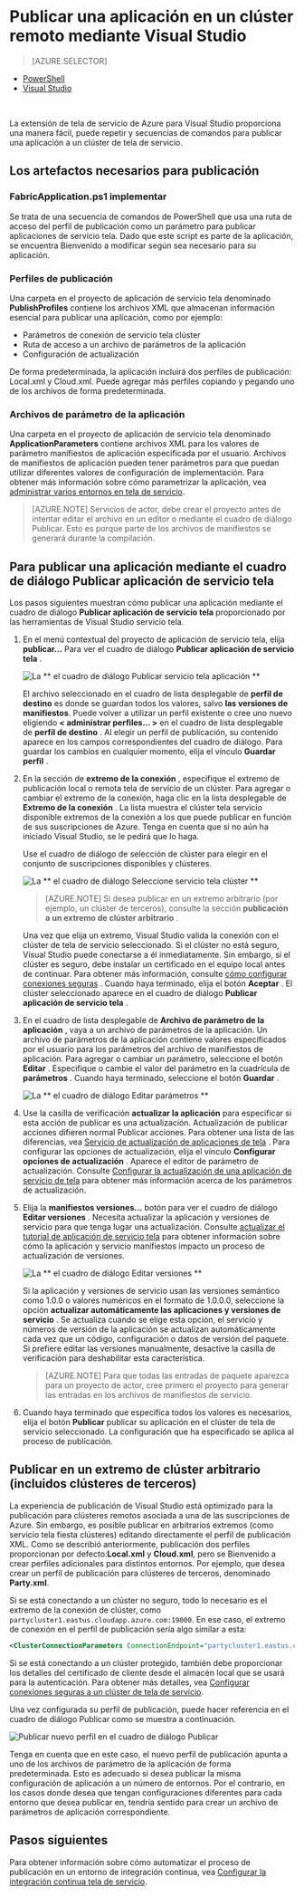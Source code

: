 <properties
    pageTitle="Publicar una aplicación en un clúster remoto con Visual Studio | Microsoft Azure"
    description="Obtenga información sobre cómo publicar una aplicación en un clúster de tela de servicio remota mediante Visual Studio."
    services="service-fabric"
    documentationCenter="na"
    authors="cawams"
    manager="timlt"
    editor="" />

<tags
    ms.service="multiple"
    ms.devlang="dotnet"
    ms.topic="article"
    ms.tgt_pltfrm="na"
    ms.workload="multiple"
    ms.date="07/29/2016"
    ms.author="cawa" />

# <a name="publish-an-application-to-a-remote-cluster-by-using-visual-studio"></a>Publicar una aplicación en un clúster remoto mediante Visual Studio

> [AZURE.SELECTOR]
- [PowerShell](service-fabric-deploy-remove-applications.md)
- [Visual Studio](service-fabric-publish-app-remote-cluster.md)

<br/>

La extensión de tela de servicio de Azure para Visual Studio proporciona una manera fácil, puede repetir y secuencias de comandos para publicar una aplicación a un clúster de tela de servicio.

## <a name="the-artifacts-required-for-publishing"></a>Los artefactos necesarios para publicación

### <a name="deploy-fabricapplicationps1"></a>FabricApplication.ps1 implementar

Se trata de una secuencia de comandos de PowerShell que usa una ruta de acceso del perfil de publicación como un parámetro para publicar aplicaciones de servicio tela. Dado que este script es parte de la aplicación, se encuentra Bienvenido a modificar según sea necesario para su aplicación.

### <a name="publish-profiles"></a>Perfiles de publicación

Una carpeta en el proyecto de aplicación de servicio tela denominado **PublishProfiles** contiene los archivos XML que almacenan información esencial para publicar una aplicación, como por ejemplo:

- Parámetros de conexión de servicio tela clúster
- Ruta de acceso a un archivo de parámetros de la aplicación
- Configuración de actualización

De forma predeterminada, la aplicación incluirá dos perfiles de publicación: Local.xml y Cloud.xml. Puede agregar más perfiles copiando y pegando uno de los archivos de forma predeterminada.

### <a name="application-parameter-files"></a>Archivos de parámetro de la aplicación

Una carpeta en el proyecto de aplicación de servicio tela denominado **ApplicationParameters** contiene archivos XML para los valores de parámetro manifiestos de aplicación especificada por el usuario. Archivos de manifiestos de aplicación pueden tener parámetros para que puedan utilizar diferentes valores de configuración de implementación. Para obtener más información sobre cómo parametrizar la aplicación, vea [administrar varios entornos en tela de servicio](service-fabric-manage-multiple-environment-app-configuration.md).

>[AZURE.NOTE] Servicios de actor, debe crear el proyecto antes de intentar editar el archivo en un editor o mediante el cuadro de diálogo Publicar. Esto es porque parte de los archivos de manifiestos se generará durante la compilación.

## <a name="to-publish-an-application-by-using-the-publish-service-fabric-application-dialog-box"></a>Para publicar una aplicación mediante el cuadro de diálogo Publicar aplicación de servicio tela

Los pasos siguientes muestran cómo publicar una aplicación mediante el cuadro de diálogo **Publicar aplicación de servicio tela** proporcionado por las herramientas de Visual Studio servicio tela.

1. En el menú contextual del proyecto de aplicación de servicio tela, elija **publicar...** Para ver el cuadro de diálogo **Publicar aplicación de servicio tela** .

    ![La ** el cuadro de diálogo Publicar servicio tela aplicación **][0]

    El archivo seleccionado en el cuadro de lista desplegable de **perfil de destino** es donde se guardan todos los valores, salvo **las versiones de manifiestos**. Puede volver a utilizar un perfil existente o cree uno nuevo eligiendo **< administrar perfiles... >** en el cuadro de lista desplegable de **perfil de destino** . Al elegir un perfil de publicación, su contenido aparece en los campos correspondientes del cuadro de diálogo. Para guardar los cambios en cualquier momento, elija el vínculo **Guardar perfil** .    

2. En la sección de **extremo de la conexión** , especifique el extremo de publicación local o remota tela de servicio de un clúster. Para agregar o cambiar el extremo de la conexión, haga clic en la lista desplegable de **Extremo de la conexión** . La lista muestra el clúster tela servicio disponible extremos de la conexión a los que puede publicar en función de sus suscripciones de Azure. Tenga en cuenta que si no aún ha iniciado Visual Studio, se le pedirá que lo haga.

    Use el cuadro de diálogo de selección de clúster para elegir en el conjunto de suscripciones disponibles y clústeres.

    ![La ** el cuadro de diálogo Seleccione servicio tela clúster **][1]

    >[AZURE.NOTE] Si desea publicar en un extremo arbitrario (por ejemplo, un clúster de terceros), consulte la sección **publicación a un extremo de clúster arbitrario** .

    Una vez que elija un extremo, Visual Studio valida la conexión con el clúster de tela de servicio seleccionado. Si el clúster no está seguro, Visual Studio puede conectarse a él inmediatamente. Sin embargo, si el clúster es seguro, debe instalar un certificado en el equipo local antes de continuar. Para obtener más información, consulte [cómo configurar conexiones seguras](service-fabric-visualstudio-configure-secure-connections.md) . Cuando haya terminado, elija el botón **Aceptar** . El clúster seleccionado aparece en el cuadro de diálogo **Publicar aplicación de servicio tela** .

3. En el cuadro de lista desplegable de **Archivo de parámetro de la aplicación** , vaya a un archivo de parámetros de la aplicación. Un archivo de parámetros de la aplicación contiene valores especificados por el usuario para los parámetros del archivo de manifiestos de aplicación. Para agregar o cambiar un parámetro, seleccione el botón **Editar** . Especifique o cambie el valor del parámetro en la cuadrícula de **parámetros** . Cuando haya terminado, seleccione el botón **Guardar** .

    ![La ** el cuadro de diálogo Editar parámetros **][2]

4. Use la casilla de verificación **actualizar la aplicación** para especificar si esta acción de publicar es una actualización. Actualización de publicar acciones difieren normal Publicar acciones. Para obtener una lista de las diferencias, vea [Servicio de actualización de aplicaciones de tela](service-fabric-application-upgrade.md) . Para configurar las opciones de actualización, elija el vínculo **Configurar opciones de actualización** . Aparece el editor de parámetro de actualización. Consulte [Configurar la actualización de una aplicación de servicio de tela](service-fabric-visualstudio-configure-upgrade.md) para obtener más información acerca de los parámetros de actualización.

5. Elija la **manifiestos versiones...** botón para ver el cuadro de diálogo **Editar versiones** . Necesita actualizar la aplicación y versiones de servicio para que tenga lugar una actualización. Consulte [actualizar el tutorial de aplicación de servicio tela](service-fabric-application-upgrade-tutorial.md) para obtener información sobre cómo la aplicación y servicio manifiestos impacto un proceso de actualización de versiones.

    ![La ** el cuadro de diálogo Editar versiones **][3]

    Si la aplicación y versiones de servicio usan las versiones semántico como 1.0.0 o valores numéricos en el formato de 1.0.0.0, seleccione la opción **actualizar automáticamente las aplicaciones y versiones de servicio** . Se actualiza cuando se elige esta opción, el servicio y números de versión de la aplicación se actualizan automáticamente cada vez que un código, configuración o datos de versión del paquete. Si prefiere editar las versiones manualmente, desactive la casilla de verificación para deshabilitar esta característica.

    >[AZURE.NOTE] Para que todas las entradas de paquete aparezca para un proyecto de actor, cree primero el proyecto para generar las entradas en los archivos de manifiestos de servicio.

6. Cuando haya terminado que especifica todos los valores es necesarios, elija el botón **Publicar** publicar su aplicación en el clúster de tela de servicio seleccionado. La configuración que ha especificado se aplica al proceso de publicación.

## <a name="publish-to-an-arbitrary-cluster-endpoint-including-party-clusters"></a>Publicar en un extremo de clúster arbitrario (incluidos clústeres de terceros)

La experiencia de publicación de Visual Studio está optimizado para la publicación para clústeres remotos asociada a una de las suscripciones de Azure. Sin embargo, es posible publicar en arbitrarios extremos (como servicio tela fiesta clústeres) editando directamente el perfil de publicación XML. Como se describió anteriormente, publicación dos perfiles proporcionan por defecto:**Local.xml** y **Cloud.xml**, pero se Bienvenido a crear perfiles adicionales para distintos entornos. Por ejemplo, que desea crear un perfil de publicación para clústeres de terceros, denominado **Party.xml**.

Si se está conectando a un clúster no seguro, todo lo necesario es el extremo de la conexión de clúster, como `partycluster1.eastus.cloudapp.azure.com:19000`. En ese caso, el extremo de conexión en el perfil de publicación sería algo similar a esta:

```XML
<ClusterConnectionParameters ConnectionEndpoint="partycluster1.eastus.cloudapp.azure.com:19000" />
```

  Si se está conectando a un clúster protegido, también debe proporcionar los detalles del certificado de cliente desde el almacén local que se usará para la autenticación. Para obtener más detalles, vea [Configurar conexiones seguras a un clúster de tela de servicio](service-fabric-visualstudio-configure-secure-connections.md).

  Una vez configurada su perfil de publicación, puede hacer referencia en el cuadro de diálogo Publicar como se muestra a continuación.

  ![Publicar nuevo perfil en el cuadro de diálogo Publicar][4]

  Tenga en cuenta que en este caso, el nuevo perfil de publicación apunta a uno de los archivos de parámetro de la aplicación de forma predeterminada. Esto es adecuado si desea publicar la misma configuración de aplicación a un número de entornos. Por el contrario, en los casos donde desea que tengan configuraciones diferentes para cada entorno que desea publicar en, tendría sentido para crear un archivo de parámetros de aplicación correspondiente.

## <a name="next-steps"></a>Pasos siguientes

Para obtener información sobre cómo automatizar el proceso de publicación en un entorno de integración continua, vea [Configurar la integración continua tela de servicio](service-fabric-set-up-continuous-integration.md).


[0]: ./media/service-fabric-publish-app-remote-cluster/PublishDialog.png
[1]: ./media/service-fabric-publish-app-remote-cluster/SelectCluster.png
[2]: ./media/service-fabric-publish-app-remote-cluster/EditParams.png
[3]: ./media/service-fabric-publish-app-remote-cluster/EditVersions.png
[4]: ./media/service-fabric-publish-app-remote-cluster/publish-to-party-cluster.png
